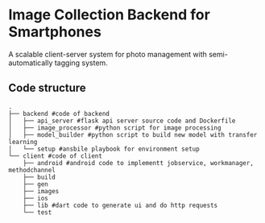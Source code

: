 # Image Collection Backend for Smartphones

A scalable client-server system for photo management with semi-automatically tagging system.


## Code structure

```
.
├── backend #code of backend
│   ├── api_server #flask api server source code and Dockerfile
│   ├── image_processor #python script for image processing
│   ├── model_builder #python script to build new model with transfer learning
│   └── setup #ansbile playbook for environment setup
└── client #code of client
    ├── android #android code to implementt jobservice, workmanager, methodchannel
    ├── build
    ├── gen
    ├── images
    ├── ios
    ├── lib #dart code to generate ui and do http requests
    └── test

```

